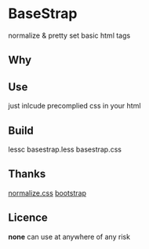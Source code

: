 # BaseStrap

normalize & pretty set basic html tags

## Why


## Use
just inlcude precomplied css in your html

## Build
lessc basestrap.less basestrap.css

## Thanks
[normalize.css](http://necolas.github.io/normalize.css/)
[bootstrap](http://twitter.github.io/bootstrap/)

## Licence
**none** can use at anywhere of any risk